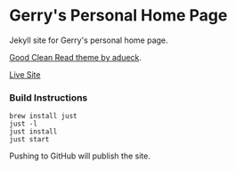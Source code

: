 # Gerry's Personal Home Page

Jekyll site for Gerry's personal home page.

[Good Clean Read theme by adueck](https://adueck.github.io/good-clean-read).

[Live Site](https://gshaw.ca)

### Build Instructions

```
brew install just
just -l
just install
just start
```

Pushing to GitHub will publish the site.
